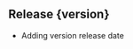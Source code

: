 ## Release {version}

- Adding version release date

<!-- Generated automatically by release-zesk.sh, beware editing! -->
